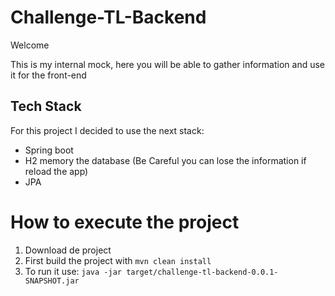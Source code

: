 # Challenge-TL-Backend

Welcome 

This is my internal mock, here you will be able to gather information and use it for the front-end

## Tech Stack

For this project I decided to use the next stack:

- Spring boot
- H2 memory the database (Be Careful you can lose the information if reload the app)
- JPA

# How to execute the project

1. Download de project
2. First build the project with `mvn clean install`
3. To run it use: `java -jar target/challenge-tl-backend-0.0.1-SNAPSHOT.jar`

